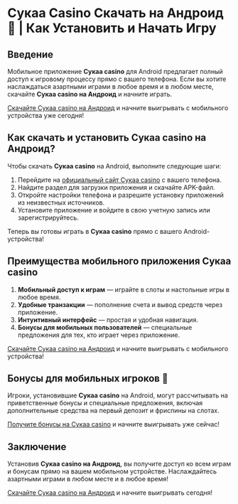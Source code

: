 # Сукаа Casino Скачать на Андроид 📱 | Как Установить и Начать Игру

## Введение

Мобильное приложение **Сукаа casino** для Android предлагает полный доступ к игровому процессу прямо с вашего телефона. Если вы хотите наслаждаться азартными играми в любое время и в любом месте, скачайте **Сукаа casino на Андроид** и начните играть.

[Скачайте Сукаа casino на Андроид](https://s-two-way.com/?source=linkb2&pid=30697) и начните выигрывать с мобильного устройства уже сегодня!

## Как скачать и установить Сукаа casino на Андроид?

Чтобы скачать **Сукаа casino** на Android, выполните следующие шаги:

1. Перейдите на [официальный сайт Сукаа casino](https://s-two-way.com/?source=linkb2&pid=30697) с вашего телефона.
2. Найдите раздел для загрузки приложения и скачайте APK-файл.
3. Откройте настройки телефона и разрешите установку приложений из неизвестных источников.
4. Установите приложение и войдите в свою учетную запись или зарегистрируйтесь.

Теперь вы готовы играть в **Сукаа casino** прямо с вашего Android-устройства!

## Преимущества мобильного приложения Сукаа casino

1. **Мобильный доступ к играм** — играйте в слоты и настольные игры в любое время.
2. **Удобные транзакции** — пополнение счета и вывод средств через приложение.
3. **Интуитивный интерфейс** — простая и удобная навигация.
4. **Бонусы для мобильных пользователей** — специальные предложения для тех, кто играет через приложение.

[Скачайте Сукаа casino на Андроид](https://s-two-way.com/?source=linkb2&pid=30697) и начните выигрывать с мобильного устройства!

## Бонусы для мобильных игроков 🎁

Игроки, установившие **Сукаа casino** на Android, могут рассчитывать на приветственные бонусы и специальные предложения, включая дополнительные средства на первый депозит и фриспины на слотах.

[Получите бонусы на Сукаа casino](https://s-two-way.com/?source=linkb2&pid=30697) и начните выигрывать уже сейчас!

## Заключение

Установив **Сукаа casino на Андроид**, вы получите доступ ко всем играм и бонусам прямо на вашем мобильном устройстве. Наслаждайтесь азартными играми в любом месте и в любое время!

[Скачайте Сукаа casino на Андроид](https://s-two-way.com/?source=linkb2&pid=30697) и начните выигрывать сегодня!
